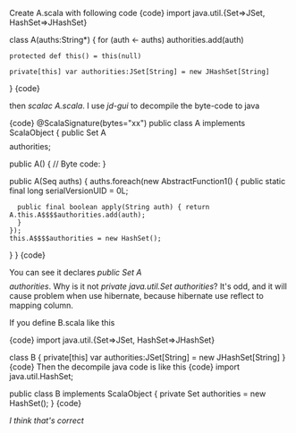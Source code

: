 Create A.scala with following code 
{code}
import java.util.{Set=>JSet, HashSet=>JHashSet}

class A(auths:String*) {
	for (auth <- auths) authorities.add(auth)
	
	protected def this() = this(null)
	
	private[this] var authorities:JSet[String] = new JHashSet[String]
	
}
{code}

then *scalac A.scala*. I use *jd-gui* to decompile the byte-code to java

{code}
@ScalaSignature(bytes="xx")
public class A implements ScalaObject {
  public Set A$$$$authorities;

  public A()
  {
    // Byte code:
  }

  public A(Seq<String> auths)
  {
    auths.foreach(new AbstractFunction1() { public static final long serialVersionUID = 0L;

      public final boolean apply(String auth) { return A.this.A$$$$authorities.add(auth);
      }
    });
    this.A$$$$authorities = new HashSet();
  }
}
{code}

You can see it declares *public Set A$$$$authorities*. Why is it not *private java.util.Set<String> authorities*? It's odd, and it will cause problem when use hibernate, because hibernate use reflect to mapping column.

If you define B.scala like this

{code}
import java.util.{Set=>JSet, HashSet=>JHashSet}

class B {
	private[this] var authorities:JSet[String] = new JHashSet[String]
}
{code}
Then the decompile java code is like this
{code}
import java.util.HashSet;

public class B
  implements ScalaObject
{
  private Set<String> authorities = new HashSet();
}
{code}

*I think that's correct*


